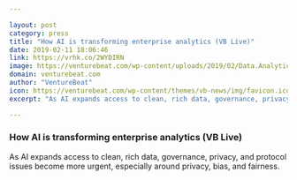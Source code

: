 ```yaml
---

layout: post
category: press
title: "How AI is transforming enterprise analytics (VB Live)"
date: 2019-02-11 18:06:46
link: https://vrhk.co/2WYDIRN
image: https://venturebeat.com/wp-content/uploads/2019/02/Data.Analytics.GettyImages-916376216.jpg?w=1200&strip=all
domain: venturebeat.com
author: "VentureBeat"
icon: https://venturebeat.com/wp-content/themes/vb-news/img/favicon.ico
excerpt: "As AI expands access to clean, rich data, governance, privacy, and protocol issues become more urgent, especially around privacy, bias, and fairness."

---
```


### How AI is transforming enterprise analytics (VB Live)

As AI expands access to clean, rich data, governance, privacy, and protocol issues become more urgent, especially around privacy, bias, and fairness.